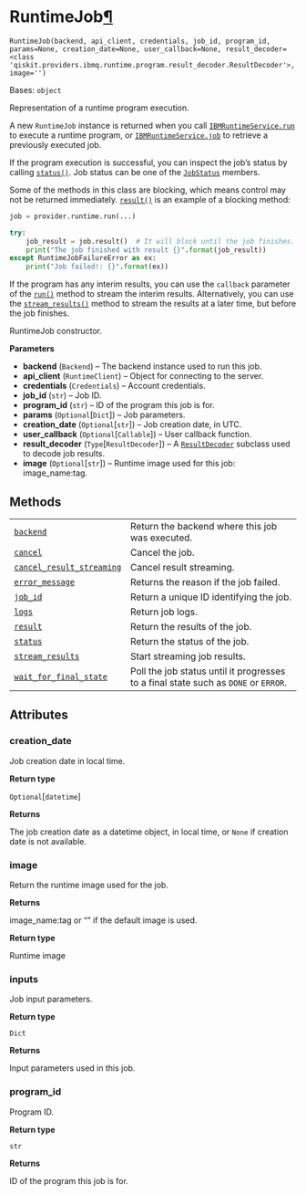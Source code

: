 # RuntimeJob[¶](#runtimejob "Permalink to this headline")

<span id="undefined" />

`RuntimeJob(backend, api_client, credentials, job_id, program_id, params=None, creation_date=None, user_callback=None, result_decoder=<class 'qiskit.providers.ibmq.runtime.program.result_decoder.ResultDecoder'>, image='')`

Bases: `object`

Representation of a runtime program execution.

A new `RuntimeJob` instance is returned when you call [`IBMRuntimeService.run`](qiskit.providers.ibmq.runtime.IBMRuntimeService.run#qiskit.providers.ibmq.runtime.IBMRuntimeService.run "qiskit.providers.ibmq.runtime.IBMRuntimeService.run") to execute a runtime program, or [`IBMRuntimeService.job`](qiskit.providers.ibmq.runtime.IBMRuntimeService.job#qiskit.providers.ibmq.runtime.IBMRuntimeService.job "qiskit.providers.ibmq.runtime.IBMRuntimeService.job") to retrieve a previously executed job.

If the program execution is successful, you can inspect the job’s status by calling [`status()`](qiskit.providers.ibmq.runtime.RuntimeJob.status#qiskit.providers.ibmq.runtime.RuntimeJob.status "qiskit.providers.ibmq.runtime.RuntimeJob.status"). Job status can be one of the [`JobStatus`](qiskit.providers.JobStatus#qiskit.providers.JobStatus "qiskit.providers.JobStatus") members.

Some of the methods in this class are blocking, which means control may not be returned immediately. [`result()`](qiskit.providers.ibmq.runtime.RuntimeJob.result#qiskit.providers.ibmq.runtime.RuntimeJob.result "qiskit.providers.ibmq.runtime.RuntimeJob.result") is an example of a blocking method:

```python
job = provider.runtime.run(...)

try:
    job_result = job.result()  # It will block until the job finishes.
    print("The job finished with result {}".format(job_result))
except RuntimeJobFailureError as ex:
    print("Job failed!: {}".format(ex))
```

If the program has any interim results, you can use the `callback` parameter of the [`run()`](qiskit.providers.ibmq.runtime.IBMRuntimeService.run#qiskit.providers.ibmq.runtime.IBMRuntimeService.run "qiskit.providers.ibmq.runtime.IBMRuntimeService.run") method to stream the interim results. Alternatively, you can use the [`stream_results()`](qiskit.providers.ibmq.runtime.RuntimeJob.stream_results#qiskit.providers.ibmq.runtime.RuntimeJob.stream_results "qiskit.providers.ibmq.runtime.RuntimeJob.stream_results") method to stream the results at a later time, but before the job finishes.

RuntimeJob constructor.

**Parameters**

*   **backend** (`Backend`) – The backend instance used to run this job.
*   **api\_client** (`RuntimeClient`) – Object for connecting to the server.
*   **credentials** (`Credentials`) – Account credentials.
*   **job\_id** (`str`) – Job ID.
*   **program\_id** (`str`) – ID of the program this job is for.
*   **params** (`Optional`\[`Dict`]) – Job parameters.
*   **creation\_date** (`Optional`\[`str`]) – Job creation date, in UTC.
*   **user\_callback** (`Optional`\[`Callable`]) – User callback function.
*   **result\_decoder** (`Type`\[`ResultDecoder`]) – A [`ResultDecoder`](qiskit.providers.ibmq.runtime.ResultDecoder#qiskit.providers.ibmq.runtime.ResultDecoder "qiskit.providers.ibmq.runtime.ResultDecoder") subclass used to decode job results.
*   **image** (`Optional`\[`str`]) – Runtime image used for this job: image\_name:tag.

## Methods

|                                                                                                                                                                                                                                   |                                                                                     |
| --------------------------------------------------------------------------------------------------------------------------------------------------------------------------------------------------------------------------------- | ----------------------------------------------------------------------------------- |
| [`backend`](qiskit.providers.ibmq.runtime.RuntimeJob.backend#qiskit.providers.ibmq.runtime.RuntimeJob.backend "qiskit.providers.ibmq.runtime.RuntimeJob.backend")                                                                 | Return the backend where this job was executed.                                     |
| [`cancel`](qiskit.providers.ibmq.runtime.RuntimeJob.cancel#qiskit.providers.ibmq.runtime.RuntimeJob.cancel "qiskit.providers.ibmq.runtime.RuntimeJob.cancel")                                                                     | Cancel the job.                                                                     |
| [`cancel_result_streaming`](qiskit.providers.ibmq.runtime.RuntimeJob.cancel_result_streaming#qiskit.providers.ibmq.runtime.RuntimeJob.cancel_result_streaming "qiskit.providers.ibmq.runtime.RuntimeJob.cancel_result_streaming") | Cancel result streaming.                                                            |
| [`error_message`](qiskit.providers.ibmq.runtime.RuntimeJob.error_message#qiskit.providers.ibmq.runtime.RuntimeJob.error_message "qiskit.providers.ibmq.runtime.RuntimeJob.error_message")                                         | Returns the reason if the job failed.                                               |
| [`job_id`](qiskit.providers.ibmq.runtime.RuntimeJob.job_id#qiskit.providers.ibmq.runtime.RuntimeJob.job_id "qiskit.providers.ibmq.runtime.RuntimeJob.job_id")                                                                     | Return a unique ID identifying the job.                                             |
| [`logs`](qiskit.providers.ibmq.runtime.RuntimeJob.logs#qiskit.providers.ibmq.runtime.RuntimeJob.logs "qiskit.providers.ibmq.runtime.RuntimeJob.logs")                                                                             | Return job logs.                                                                    |
| [`result`](qiskit.providers.ibmq.runtime.RuntimeJob.result#qiskit.providers.ibmq.runtime.RuntimeJob.result "qiskit.providers.ibmq.runtime.RuntimeJob.result")                                                                     | Return the results of the job.                                                      |
| [`status`](qiskit.providers.ibmq.runtime.RuntimeJob.status#qiskit.providers.ibmq.runtime.RuntimeJob.status "qiskit.providers.ibmq.runtime.RuntimeJob.status")                                                                     | Return the status of the job.                                                       |
| [`stream_results`](qiskit.providers.ibmq.runtime.RuntimeJob.stream_results#qiskit.providers.ibmq.runtime.RuntimeJob.stream_results "qiskit.providers.ibmq.runtime.RuntimeJob.stream_results")                                     | Start streaming job results.                                                        |
| [`wait_for_final_state`](qiskit.providers.ibmq.runtime.RuntimeJob.wait_for_final_state#qiskit.providers.ibmq.runtime.RuntimeJob.wait_for_final_state "qiskit.providers.ibmq.runtime.RuntimeJob.wait_for_final_state")             | Poll the job status until it progresses to a final state such as `DONE` or `ERROR`. |

## Attributes

<span id="undefined" />

### creation\_date

Job creation date in local time.

**Return type**

`Optional`\[`datetime`]

**Returns**

The job creation date as a datetime object, in local time, or `None` if creation date is not available.

<span id="undefined" />

### image

Return the runtime image used for the job.

**Returns**

image\_name:tag or “” if the default image is used.

**Return type**

Runtime image

<span id="undefined" />

### inputs

Job input parameters.

**Return type**

`Dict`

**Returns**

Input parameters used in this job.

<span id="undefined" />

### program\_id

Program ID.

**Return type**

`str`

**Returns**

ID of the program this job is for.
